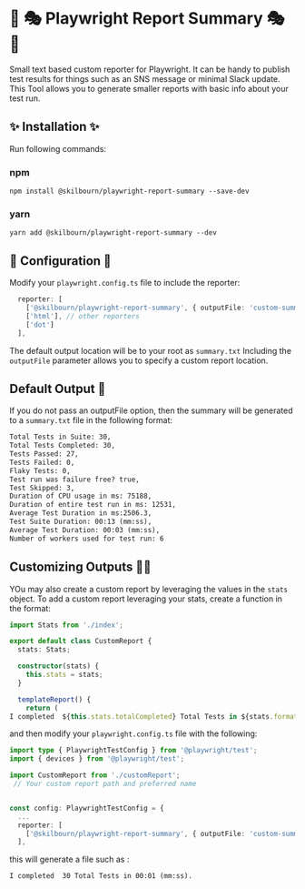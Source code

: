 # 📜 🎭 Playwright Report Summary  🎭  📜

Small text based custom reporter for Playwright.
It can be handy to publish test results for things such as an SNS message or minimal Slack update. This Tool allows you to generate smaller reports with basic info about your test run.

## ✨ Installation ✨

Run following commands:

### npm

`npm install @skilbourn/playwright-report-summary --save-dev`

### yarn

`yarn add @skilbourn/playwright-report-summary --dev`

## 📍 Configuration 📍

Modify your `playwright.config.ts` file to include the reporter:

```typescript
  reporter: [
    ['@skilbourn/playwright-report-summary', { outputFile: 'custom-summary.txt' }]]
    ['html'], // other reporters
    ['dot']
  ],
```

The default output location will be to your root as `summary.txt`  Including the `outputFile` parameter allows you to specify a custom report location.

## Default Output 📜

If you do not pass an outputFile option, then the summary will be generated to a `summary.txt` file in the following format:

```txt
Total Tests in Suite: 30,
Total Tests Completed: 30,
Tests Passed: 27,
Tests Failed: 0,
Flaky Tests: 0,
Test run was failure free? true,
Test Skipped: 3,
Duration of CPU usage in ms: 75188,
Duration of entire test run in ms: 12531,
Average Test Duration in ms:2506.3,
Test Suite Duration: 00:13 (mm:ss),
Average Test Duration: 00:03 (mm:ss),
Number of workers used for test run: 6
```

## Customizing Outputs 👨‍💻

YOu may also create a custom report by leveraging the values in the `stats` object. To add a custom report leveraging your stats, create a function in the format:

```typescript
import Stats from './index';

export default class CustomReport {
  stats: Stats;

  constructor(stats) {
    this.stats = stats;
  }

  templateReport() {
    return (
I completed  ${this.stats.totalCompleted} Total Tests in ${stats.formattedDuration}.`;
```

and then modify your `playwright.config.ts` file with the following:

```typescript
import type { PlaywrightTestConfig } from '@playwright/test';
import { devices } from '@playwright/test';

import CustomReport from './customReport';
 // Your custom report path and preferred name


const config: PlaywrightTestConfig = {
  ...
  reporter: [
    ['@skilbourn/playwright-report-summary', { outputFile: 'custom-summary.txt', inputTemplate: customReport }]]
  ],

```

this will generate a file such as :

```txt
I completed  30 Total Tests in 00:01 (mm:ss).
```
